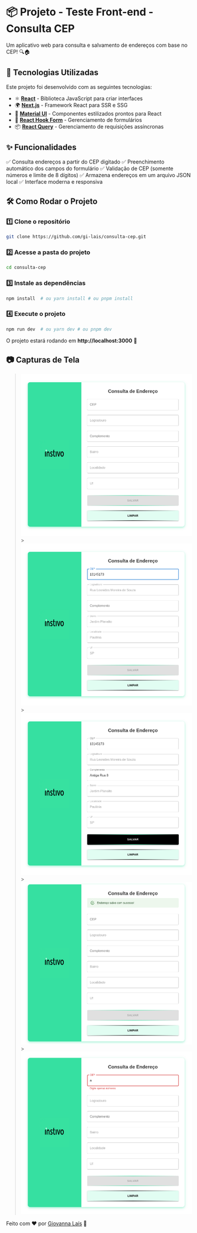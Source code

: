 # 📦 Projeto - Teste Front-end - Consulta CEP

Um aplicativo web para consulta e salvamento de endereços com base no CEP! 🔍🏠

## 🚀 Tecnologias Utilizadas

Este projeto foi desenvolvido com as seguintes tecnologias:

- ⚛️ **[React](https://react.dev/)** - Biblioteca JavaScript para criar interfaces
- 🌍 **[Next.js](https://nextjs.org/)** - Framework React para SSR e SSG
- 💅 **[Material UI](https://mui.com/)** - Componentes estilizados prontos para React
- 🔄 **[React Hook Form](https://react-hook-form.com/)** - Gerenciamento de formulários
- 📦 **[React Query](https://tanstack.com/query/latest)** - Gerenciamento de requisições assíncronas

## ✨ Funcionalidades

✅ Consulta endereços a partir do CEP digitado
✅ Preenchimento automático dos campos do formulário
✅ Validação de CEP (somente números e limite de 8 dígitos)
✅ Armazena endereços em um arquivo JSON local
✅ Interface moderna e responsiva

## 🛠️ Como Rodar o Projeto

### 1️⃣ Clone o repositório

```bash
git clone https://github.com/gi-lais/consulta-cep.git
```

### 2️⃣ Acesse a pasta do projeto

```bash
cd consulta-cep
```

### 3️⃣ Instale as dependências

```bash
npm install  # ou yarn install # ou pnpm install
```

### 4️⃣ Execute o projeto

```bash
npm run dev  # ou yarn dev # ou pnpm dev
```

O projeto estará rodando em **http://localhost:3000** 🚀

## 📷 Capturas de Tela

> ![Tela inicial](image.png) > ![Digitando um CEP e preenchimento dos campos automaticos](image-1.png) > ![Botão de Salvar habilitado](image-2.png) > ![Mensagem de sucesso após salvamento](image-3.png) > ![Mensagem de erro](image-4.png)

Feito com ❤️ por [Giovanna Laís](https://github.com/gi-lais) 🚀
